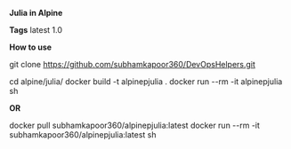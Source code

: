 
**Julia in Alpine**

**Tags**
latest
1.0

**How to use**

git clone https://github.com/subhamkapoor360/DevOpsHelpers.git

cd alpine/julia/
docker build -t alpinepjulia .
docker run --rm -it alpinepjulia sh

**OR**

docker pull subhamkapoor360/alpinepjulia:latest
docker run --rm -it subhamkapoor360/alpinepjulia:latest sh
